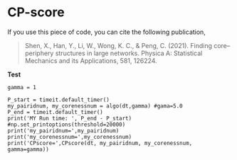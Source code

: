 # CP-score
If you use this piece of code, you can cite the following publication,
>Shen, X., Han, Y., Li, W., Wong, K. C., & Peng, C. (2021). Finding core–periphery structures in large networks. Physica A: Statistical Mechanics and its Applications, 581, 126224.

**Test**
```
gamma = 1

P_start = timeit.default_timer()
my_pairidnum, my_corenessnum = algo(dt,gamma) #gama=5.0
P_end = timeit.default_timer()
print('MY Run time: ', P_end - P_start)
#np.set_printoptions(threshold=20000)
print('my_pairidnum=',my_pairidnum)
print('my_corenessnum=',my_corenessnum)
print('CPscore=',CPscore(dt, my_pairidnum, my_corenessnum, gamma=gamma))
```
